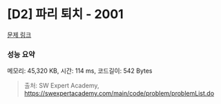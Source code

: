 # [D2] 파리 퇴치 - 2001 

[문제 링크](https://swexpertacademy.com/main/code/problem/problemDetail.do?contestProbId=AV5PzOCKAigDFAUq) 

### 성능 요약

메모리: 45,320 KB, 시간: 114 ms, 코드길이: 542 Bytes



> 출처: SW Expert Academy, https://swexpertacademy.com/main/code/problem/problemList.do